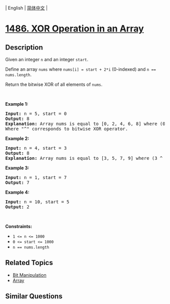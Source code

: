 
| English | [简体中文](README.md) |

# [1486. XOR Operation in an Array](https://leetcode-cn.com/problems/xor-operation-in-an-array/)

## Description

<p>Given an integer <code>n</code> and an integer <code>start</code>.</p>

<p>Define an array <code>nums</code> where <code>nums[i] = start + 2*i</code> (0-indexed) and <code>n == nums.length</code>.</p>

<p>Return the bitwise&nbsp;XOR&nbsp;of all elements of <code>nums</code>.</p>

<p>&nbsp;</p>
<p><strong>Example 1:</strong></p>

<pre>
<strong>Input:</strong> n = 5, start = 0
<strong>Output:</strong> 8
<strong>Explanation: </strong>Array nums is equal to [0, 2, 4, 6, 8] where (0 ^ 2 ^ 4 ^ 6 ^ 8) = 8.
Where &quot;^&quot; corresponds to bitwise XOR operator.
</pre>

<p><strong>Example 2:</strong></p>

<pre>
<strong>Input:</strong> n = 4, start = 3
<strong>Output:</strong> 8
<strong>Explanation: </strong>Array nums is equal to [3, 5, 7, 9] where (3 ^ 5 ^ 7 ^ 9) = 8.</pre>

<p><strong>Example 3:</strong></p>

<pre>
<strong>Input:</strong> n = 1, start = 7
<strong>Output:</strong> 7
</pre>

<p><strong>Example 4:</strong></p>

<pre>
<strong>Input:</strong> n = 10, start = 5
<strong>Output:</strong> 2
</pre>

<p>&nbsp;</p>
<p><strong>Constraints:</strong></p>

<ul>
	<li><code>1 &lt;= n &lt;= 1000</code></li>
	<li><code>0 &lt;= start &lt;= 1000</code></li>
	<li><code>n == nums.length</code></li>
</ul>

## Related Topics

- [Bit Manipulation](https://leetcode-cn.com/tag/bit-manipulation)
- [Array](https://leetcode-cn.com/tag/array)

## Similar Questions


